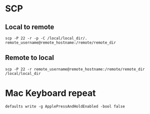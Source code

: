 # SCP
## Local to remote
`scp -P 22 -r -p -C /local/local_dir/. remote_username@remote_hostname:/remote/remote_dir`

## Remote to local
`scp -P 22 -r remote_username@remote_hostname:/remote/remote_dir /local/local_dir`

# Mac Keyboard repeat
`defaults write -g ApplePressAndHoldEnabled -bool false`
